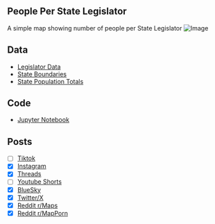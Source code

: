 ## People Per State Legislator
A simple map showing number of people per State Legislator
![Image](https://drive.google.com/uc?export=view&id=1-jRZdu524AYB_L9XPTK-kJPodQOmOrWQ)

## Data
* [Legislator Data](https://en.wikipedia.org/wiki/List_of_United_States_state_legislatures)
* [State Boundaries](https://www.census.gov/geographies/mapping-files/time-series/geo/carto-boundary-file.html)
* [State Population Totals](https://www.census.gov/data/tables/time-series/demo/popest/2020s-state-total.html)

## Code
* [Jupyter Notebook](FormatData.ipynb)

## Posts
- [ ] [Tiktok]()
- [x] [Instagram](https://www.instagram.com/p/DLh_sr7R7Cg/)
- [x] [Threads](https://www.threads.com/@vinemapper/post/DLh_tOfREOr)
- [ ] [Youtube Shorts]()
- [x] [BlueSky](https://bsky.app/profile/vinemapper.bsky.social/post/3lstl6c7dzk23)
- [x] [Twitter/X](https://x.com/VineMapper/status/1939718483048345741)
- [x] [Reddit r/Maps](https://www.reddit.com/r/Maps/comments/1lobks4/people_per_state_legislator/)
- [x] [Reddit r/MapPorn](https://www.reddit.com/r/MapPorn/comments/1lobkl8/people_per_state_legislator/)
